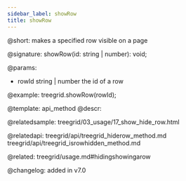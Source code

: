 ```yaml
---
sidebar_label: showRow
title: showRow
---          
```


@short: makes a specified row visible on a page

@signature: showRow(id: string | number): void;

@params:
- rowId	    string | number   the id of a row

@example:
treegrid.showRow(rowId);

@template: api_method
@descr:

@relatedsample: treegrid/03_usage/17_show_hide_row.html

@relatedapi: 
treegrid/api/treegrid_hiderow_method.md
treegrid/api/treegrid_isrowhidden_method.md

@related: treegrid/usage.md#hidingshowingarow

@changelog:
added in v7.0
